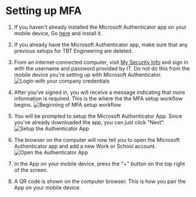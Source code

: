 # Setting up MFA

1. If you haven't already installed the Microsoft Authenticator app on your mobile device, Go [here](https://www.microsoft.com/en-ca/account/authenticator) and install it.

2. If you already have the Microsoft Authenticator app, make sure that any previous setups for TBT Engineering are deleted.

3. From an internet-connected computer, visit [My Security Info](https://aka.ms/mysecurityinfo) and sign in with the username and password provided by IT. Do not do this from the mobile device you're setting up with Microsoft Authenticator.
![Login with your company credentials](https://github.com/stamler/tbte-docs/blob/master/MFA-images/browser-1.png "Login with your company credentials")

4. After you've signed in, you will receive a message indicating that more information is required. This is the where the the MFA setup workflow begins.
![Beginning of MFA setup workflow](https://github.com/stamler/tbte-docs/blob/master/MFA-images/browser-2.png "Beginning of MFA setup workflow")

5. You will be prompted to setup the Microsoft Authenticator App. Since you've already downloaded the app, you can just click "Next".
![Setup the Authenticator App](https://github.com/stamler/tbte-docs/blob/master/MFA-images/browser-3.png "Setup the Authenticator App")

6. The browser on the computer will now tell you to open the Microsoft Authenticator app and add
a new Work or School account.
![Open the Authenticator App](https://github.com/stamler/tbte-docs/blob/master/MFA-images/browser-4.png "Open the Authenticator App")

7. In the App on your mobile device, press the "+" button on the top right of the screen.

8. A QR code is shown on the computer browser. This is how you pair the App on your mobile device.
<image browser-4>
